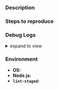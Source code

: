 ### Description

<!--
If this is a feature request, explain why it should be added. Specific
use-cases are best.

If this is a bug, please check that it can be reproduced in the latest version
of `lint-staged`. Furthermore, please provide as much *relevant* info as
possible. Including what is the expected and actual behavior.
-->

### Steps to reproduce

<!-- Tell us how to reproduce this issue. -->

### Debug Logs

<!--
Run `lint-staged` in debug mode using the command line flag `--debug`. You can
either modify your pre-commit script/command to include the flag or invoke
`lint-staged` manually(`./node_modules/.bin/lint-staged --debug`). Read more
about debug mode here -
https://github.com/maxbogue/lint-it#command-line-flags.

NOTE: This requires `lint-staged` version >= `6.0.0`.
-->
<details>

<summary>expand to view</summary>

```
COPY THE DEBUG LOGS HERE
```

</details>

### Environment

<!-- Tell us about your development environment -->

- **OS:** <!-- ex: Windows 10, Ubuntu 16.04, macOS High Sierra -->
- **Node.js:** <!-- ex: v8.9.1 -->
- **`lint-staged`:** <!-- ex: v6.0.0 -->

